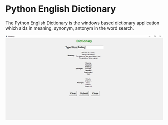 # Python English Dictionary

The Python English Dictionary is the windows based dictionary application which aids in meaning, synonym, antonym in the word search.

![Dictionary.png](https://github.com/bhadrinath95/pythondictionary/blob/main/img/Search2.JPG)
